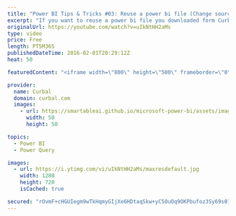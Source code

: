 ```yaml
---
title: "Power BI Tips & Tricks #03: Reuse a power bi file (Change source file)"
excerpt: "If you want to reuse a power bi file you downloaded form Curbal.com, here are the steps to make it your own, depending on the source you have used.  If you prefer to follow a tutorial, visit our site: http://curbal.com/blog/export-google-analytics-data-to-microsoft-power-bi-supercharged-excel   Looking"
originalUrl: https://youtube.com/watch?v=uIkNtHH2aMs
type: video
price: Free
length: PT5M36S
publishedDateTime: 2016-02-01T20:29:12Z
heat: 50

featuredContent: "<iframe width=\"800\" height=\"500\" frameborder=\"0\" src=\"https://www.youtube.com/embed/uIkNtHH2aMs\" allow=\"accelerometer; autoplay; encrypted-media; gyroscope; picture-in-picture\" allowfullscreen></iframe>"

provider:
  name: Curbal
  domain: curbal.com
  images:
    - url: https://smartableai.github.io/microsoft-power-bi/assets/images/organizations/curbal.com-50x50.jpg
      width: 50
      height: 50

topics:
  - Power BI
  - Power Query

images:
  - url: https://i.ytimg.com/vi/uIkNtHH2aMs/maxresdefault.jpg
    width: 1280
    height: 720
    isCached: true

secured: "rOvmF+cHGUIegm9wTkHqmyGIjXe6HDtaqSkw+yC5OuOq9OKPbufoz3Sy69s016wEXqA9I4iG9A/hvGUxnLAJWqdyckzz55qFpfaJ5NxnptyzEk3n0UVfVFnATh/BE3KqM9CRhqxw2rJ/xNJ0DwV4FgrLhtJqpjpGWZa0/pPisijd9P0pAuK8Cj6YmyQMbjdnDtHDzihQJp0m3a/Jso/V1rfgMBvjucDtNylX0VZDL7gVRMwA5zfeb8UruXfMAJjIug++Cer9f/o20TrXnLVwhZsShmxAHQfrDQUhvs8WDK4iqHtmyvGGWEaTtmT6qvX+zK2yDQxFuhWmJH0ZCEZOw+iw2u6CJRqKBbNA6vd1K++pcnzEB9u/kCiu3CVOFzdVKCDBGgdEQVxpfIKC+s6Nl95aBLtXIh84Rlt+0cB+G5I=;gUz/ETkPOUNaPyWFvNvIHw=="
---
```



